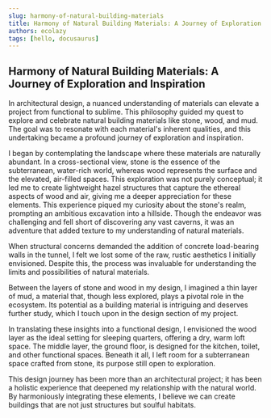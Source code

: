 ```yaml
---
slug: harmony-of-natural-building-materials
title: Harmony of Natural Building Materials: A Journey of Exploration and Inspiration
authors: ecolazy
tags: [hello, docusaurus]
---
```


## Harmony of Natural Building Materials: A Journey of Exploration and Inspiration

In architectural design, a nuanced understanding of materials can elevate a project from functional to sublime. This philosophy guided my quest to explore and celebrate natural building materials like stone, wood, and mud. The goal was to resonate with each material's inherent qualities, and this undertaking became a profound journey of exploration and inspiration.

I began by contemplating the landscape where these materials are naturally abundant. In a cross-sectional view, stone is the essence of the subterranean, water-rich world, whereas wood represents the surface and the elevated, air-filled spaces. This exploration was not purely conceptual; it led me to create lightweight hazel structures that capture the ethereal aspects of wood and air, giving me a deeper appreciation for these elements. This experience piqued my curiosity about the stone's realm, prompting an ambitious excavation into a hillside. Though the endeavor was challenging and fell short of discovering any vast caverns, it was an adventure that added texture to my understanding of natural materials.

When structural concerns demanded the addition of concrete load-bearing walls in the tunnel, I felt we lost some of the raw, rustic aesthetics I initially envisioned. Despite this, the process was invaluable for understanding the limits and possibilities of natural materials. 

Between the layers of stone and wood in my design, I imagined a thin layer of mud, a material that, though less explored, plays a pivotal role in the ecosystem. Its potential as a building material is intriguing and deserves further study, which I touch upon in the design section of my project.

In translating these insights into a functional design, I envisioned the wood layer as the ideal setting for sleeping quarters, offering a dry, warm loft space. The middle layer, the ground floor, is designed for the kitchen, toilet, and other functional spaces. Beneath it all, I left room for a subterranean space crafted from stone, its purpose still open to exploration.

This design journey has been more than an architectural project; it has been a holistic experience that deepened my relationship with the natural world. By harmoniously integrating these elements, I believe we can create buildings that are not just structures but soulful habitats.